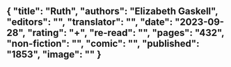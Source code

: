 {
 "title": "Ruth",
 "authors": "Elizabeth Gaskell",
 "editors": "",
 "translator": "",
 "date": "2023-09-28",
 "rating": "+",
 "re-read": "",
 "pages": "432",
 "non-fiction": "",
 "comic": "",
 "published": "1853",
 "image": ""
}
---

